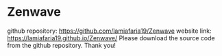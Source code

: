 # Zenwave
github repository: https://github.com/lamiafaria19/Zenwave
website link: https://lamiafaria19.github.io/Zenwave/
Please download the source code from the github repository. Thank you!
